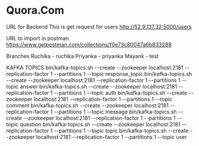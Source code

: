 # Quora.Com

URL for Backend
This is get request for users
http://52.9.137.32:5000/users

URL to import in postman
https://www.getpostman.com/collections/f0e73c80047a6b833288

Branches
Ruchika - ruchika
Priyanka - priyanka
Mayank - test

KAFKA TOPICS
bin/kafka-topics.sh --create --zookeeper localhost:2181 --replication-factor 1 --partitions 1 --topic response_topic
bin/kafka-topics.sh --create --zookeeper localhost:2181 --replication-factor 1 --partitions 1 --topic answer
bin/kafka-topics.sh --create --zookeeper localhost:2181 --replication-factor 1 --partitions 1 --topic auth
bin/kafka-topics.sh --create --zookeeper localhost:2181 --replication-factor 1 --partitions 1 --topic comment
bin/kafka-topics.sh --create --zookeeper localhost:2181 --replication-factor 1 --partitions 1 --topic message
bin/kafka-topics.sh --create --zookeeper localhost:2181 --replication-factor 1 --partitions 1 --topic question
bin/kafka-topics.sh --create --zookeeper localhost:2181 --replication-factor 1 --partitions 1 --topic topic
bin/kafka-topics.sh --create --zookeeper localhost:2181 --replication-factor 1 --partitions 1 --topic user
